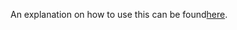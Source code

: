 An explanation on how to use this can be found[here](https://daniels-notes.de/posts/2025/execute-form-rule-with-parameter).
